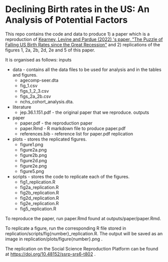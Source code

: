 # Declining Birth rates in the US: An Analysis of Potential Factors

This repo contains the code and data to produce 1) a paper which is a reproduction of [Kearney, Levine and Pardue (2022) 's paper, "The Puzzle of Falling US Birth Rates since the Great Recession"](https://www.aeaweb.org/articles?id=10.1257/jep.36.1.151) and 2) replications of the figures 1, 2a, 2b, 2d, 2e and 5 of this paper. 

It is organised as follows:
inputs
- data - contains all the data files to be used for analysis and in the tables and figures.
  - agecomp-seer.dta 
  - fig_1.csv
  - figs_1_2_3.csv
  - figs_2a_2b.csv
  - nchs_cohort_analysis.dta.
- literature
  - jep.36.1.151.pdf - the original paper that we reproduce.
outputs
- paper
  - paper.pdf - the reproduction paper
  - paper.Rmd - R markdown file to produce paper.pdf
  - references.bib - reference list for paper.pdf
replication
- plots - stores the replicated figures.
  - figure1.png
  - figure2a.png
  - figure2b.png
  - figure2d.png
  - figure2e.png
  - figure5.png
- scripts - stores the code to replicate each of the figures.
  - fig1_replication.R
  - fig2a_replication.R
  - fig2b_replication.R
  - fig2d_replication.R
  - fig2e_replication.R
  - fig5_replication.R

To reproduce the paper, run paper.Rmd found at outputs/paper/paper.Rmd.

To replicate a figure, run the corresponding R file stored in replication/scripts/fig{number}\_replication.R. The output will be saved as an image in replication/plots/figure{number}.png .

The replication on the Social Science Reproduction Platform can be found at https://doi.org/10.48152/ssrp-srs6-t802 .

